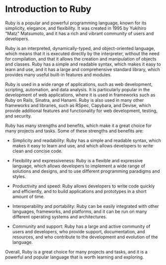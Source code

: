 # Introduction to Ruby

Ruby is a popular and powerful programming language, known for its simplicity, elegance, and flexibility. It was created in 1995 by Yukihiro "Matz" Matsumoto, and it has a rich and vibrant community of users and developers.

Ruby is an interpreted, dynamically-typed, and object-oriented language, which means that it is executed directly by the interpreter, without the need for compilation, and that it allows the creation and manipulation of objects and classes. Ruby has a simple and readable syntax, which makes it easy to learn and use, and it has a large and comprehensive standard library, which provides many useful built-in features and modules.

Ruby is used in a wide range of applications, such as web development, scripting, automation, and data analysis. It is particularly popular in the development of web applications, where it is used in frameworks such as Ruby on Rails, Sinatra, and Hanami. Ruby is also used in many other frameworks and libraries, such as RSpec, Capybara, and Devise, which provide additional features and functionality for web development, testing, and security.

Ruby has many strengths and benefits, which make it a great choice for many projects and tasks. Some of these strengths and benefits are:

*   Simplicity and readability: Ruby has a simple and readable syntax, which makes it easy to learn and use, and which allows developers to write clean and concise code.
    
*   Flexibility and expressiveness: Ruby is a flexible and expressive language, which allows developers to implement a wide range of solutions and designs, and to use different programming paradigms and styles.
    
*   Productivity and speed: Ruby allows developers to write code quickly and efficiently, and to build applications and prototypes in a short amount of time.
    
*   Interoperability and portability: Ruby can be easily integrated with other languages, frameworks, and platforms, and it can be run on many different operating systems and architectures.
    
*   Community and support: Ruby has a large and active community of users and developers, who provide support, documentation, and resources, and who contribute to the development and evolution of the language.
    

Overall, Ruby is a great choice for many projects and tasks, and it is a powerful and popular language that is worth learning and exploring.